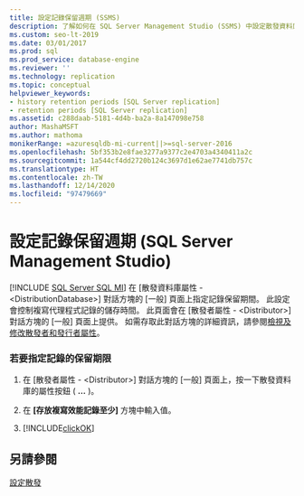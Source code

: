 ```yaml
---
title: 設定記錄保留週期 (SSMS)
description: 了解如何在 SQL Server Management Studio (SSMS) 中設定散發資料庫記錄保留週期。
ms.custom: seo-lt-2019
ms.date: 03/01/2017
ms.prod: sql
ms.prod_service: database-engine
ms.reviewer: ''
ms.technology: replication
ms.topic: conceptual
helpviewer_keywords:
- history retention periods [SQL Server replication]
- retention periods [SQL Server replication]
ms.assetid: c288daab-5181-4d4b-ba2a-8a147098e758
author: MashaMSFT
ms.author: mathoma
monikerRange: =azuresqldb-mi-current||>=sql-server-2016
ms.openlocfilehash: 5bf353b2e8fae3277a9377c2e4703a4340411a2c
ms.sourcegitcommit: 1a544cf4dd2720b124c3697d1e62ae7741db757c
ms.translationtype: HT
ms.contentlocale: zh-TW
ms.lasthandoff: 12/14/2020
ms.locfileid: "97479669"
---
```

# <a name="set-the-history-retention-period-sql-server-management-studio"></a>設定記錄保留週期 (SQL Server Management Studio)
[!INCLUDE [SQL Server SQL MI](../../includes/applies-to-version/sql-asdbmi.md)]
  在 [散發資料庫屬性 - \<DistributionDatabase>] 對話方塊的 [一般] 頁面上指定記錄保留期間。 此設定會控制複寫代理程式記錄的儲存時間。 此頁面會在 [散發者屬性 - \<Distributor>] 對話方塊的 [一般] 頁面上提供。 如需存取此對話方塊的詳細資訊，請參閱[檢視及修改散發者和發行者屬性](../../relational-databases/replication/view-and-modify-distributor-and-publisher-properties.md)。  
  
### <a name="to-specify-the-history-retention-period"></a>若要指定記錄的保留期限  
  
1.  在 [散發者屬性 - \<Distributor>] 對話方塊的 [一般] 頁面上，按一下散發資料庫的屬性按鈕 ( **…** )。  
  
2.  在 **[存放複寫效能記錄至少]** 方塊中輸入值。  
  
3.  [!INCLUDE[clickOK](../../includes/clickok-md.md)]  
  
## <a name="see-also"></a>另請參閱  
 [設定散發](../../relational-databases/replication/configure-distribution.md)  
  
  
